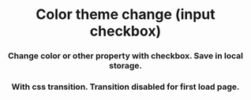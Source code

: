 <h1 align="center">Color theme change (input checkbox)</h1>
<h3 align="center">Change color or other property with checkbox. Save in local 
storage.</h3>



<h3 align="center">With css transition. Transition disabled for first load page.</h3>